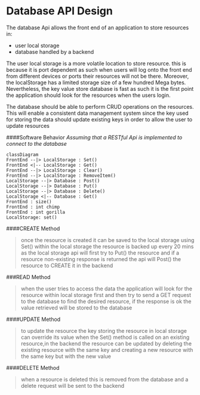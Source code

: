 # Database API Design

The database Api allows the front end of an application to store resources in:

- user local storage
- database handled by a backend

The user local storage is a more volatile location to store resource. this is because it is port dependent as such when users will log onto the front end from different devices or ports their resources will not be there. Moreover, the localStorage has a limited storage size of a few hundred Mega bytes. Nevertheless, the key value store database is fast as such it is the first point the application should look for the resources when the users login.

The database should be able to perform CRUD operations on the resources. This will enable a consistent data management system since the key used for storing the data should update existing keys in order to allow the user to update resources

####Software Behavior
_Assuming that a RESTful Api is implemented to connect to the database_
```mermaid js
classDiagram
FrontEnd --|> LocalStorage : Set()
FrontEnd <|-- LocalStorage : Get()
FrontEnd --|> LocalStorage : Clear()
FrontEnd --|> LocalStorage : RemoveItem()
LocalStorage --|> Database : Post()
LocalStorage --|> Database : Put()
LocalStorage --|> Database : Delete()
LocalStorage <|-- Database : Get()
FrontEnd : size()
FrontEnd : int chimp
FrontEnd : int gorilla
LocalStorage: set()
```

####CREATE Method
>once the resource is created it can be saved to the local storage using Set()
within the local storage the resource is backed up every 20 mins as the local storage api will first try to Put() the resource and if a resource non-existing response is returned the api will Post() the resource to CREATE it in the backend

###READ Method
>when the user tries to access the data the application will look for the resource within local storage first and then try to send a GET request to the database to find the desired resource, if the response is ok the value retrieved will be stored to the database

####UPDATE Method
>to update the resource the key storing the resource in local storage can  override its value when the Set() method is called on an existing resource,in the backend the resource can be updated by deleting the existing resource with the same key and creating a new resource with the same key but with the new value

####DELETE Method
>when a resource is deleted this is removed from the database and a delete request will be sent to the backend